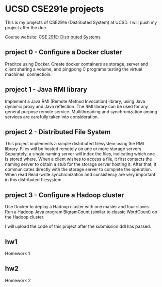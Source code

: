 # UCSD CSE291e projects

This is my projects of CSE291e (Distributed System) at UCSD. I will push my project after the due.

Course website: [CSE 291E: Distributed Systems](http://cseweb.ucsd.edu/classes/sp16/cse291-e/)

## project 0 - Configure a Docker cluster
Pracitce using Docker. Create docker containers as storage, server and client sharing a volume, and pingpong C programs testing the virtual machines' connectioin.

## project 1 - Java RMI library
Implement a Java RMI (Remote Method Invocation) library, using Java dynamic proxy and Java reflection. The RMI library can be used for any general purpose remote service. Multithreading and synchronization among services are carefully taken into consideration.

## project 2 - Distributed File System
This project implements a simple distributed filesystem using the RMI library. Files will be hosted remotely on one or more storage servers. Separately, a single naming server will index the files, indicating which one is stored where. When a client wishes to access a file, it first contacts the naming server to obtain a stub for the storage server hosting it. After that, it communicates directly with the storage server to complete the operation. When read Read-write synchronization and consistency are very important in this distributed filesystem.

## project 3 - Configure a Hadoop cluster
Use Docker to deploy a Hadoop cluster with one master and four slaves. Run a Hadoop Java program BigramCount (similar to classic WordCount) on the Hadoop cluster.

I will upload the code of this project after the submission ddl has passed.

## hw1
Homework 1

## hw2
Homework 2
